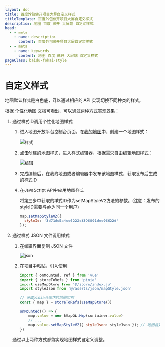 ```yaml
---
layout: doc
title: 百度外包佛开项目大屏自定义样式
titleTemplate: 百度外包佛开项目大屏自定义样式
description: 地图 百度 佛开 大屏端 自定义样式
head:
  - - meta
    - name: description
      content: 百度外包佛开项目大屏自定义样式
  - - meta
    - name: keywords
      content: 地图 百度 佛开 大屏端 自定义样式
pageClass: baidu-fokai-style
---
```


# 自定义样式

地图默认样式是白色底，可以通过相应的 API 实现切换不同种类的样式。

根据 [个性化地图](https://lbs.baidu.com/index.php?title=jspopularGL/guide/custom) 文档可看出，可以通过两种方式实现效果：

1. 通过样式ID调用个性化地图样式

   1. 进入地图开放平台控制台页面，在[我的地图](http://lbsyun.baidu.com/apiconsole/custommap)中，创建一个地图样式：

      ![样式](https://pic.imgdb.cn/item/65fa5f259f345e8d0333630c.png)

   2. 点击创建的地图样式，进入样式编辑器，根据需求自由编辑地图样式：

      ![编辑](https://pic.imgdb.cn/item/65fa5f559f345e8d033423c4.png)

   3. 完成编辑后，在我的地图或者编辑器中发布该地图样式，获取发布后生成的样式ID

   4. 在JavaScript API中应用地图样式

      将第三步中获取的样式ID作为setMapStyleV2方法的参数。(注意：发布的styleID需要与ak为同一个用户)

      ```js
      map.setMapStyleV2({     
        styleId: '3d71dc5a4ce6222d3396801dee06622d'
      });
      ```

2. 通过样式 JSON 文件调用样式

   1. 在编辑界面复制 JSON 文件

      ![json](https://pic.imgdb.cn/item/65fa7d9a9f345e8d03bce80c.png)

   2. 在项目中粘贴，引入使用

      ```js
      import { onMounted, ref } from 'vue'
      import { storeToRefs } from 'pinia'
      import useMapStore from '@/store/index.js'
      import styleJson from '@/assets/json/mapStyle.json'
      
      // 获取pinia仓库内的地图实例
      const { map } = storeToRefs(useMapStore())
      
      onMounted(() => {
          map.value = new BMapGL.Map(container.value)
          // ...
          map.value.setMapStyleV2({ styleJson: styleJson }); // 地图自定义样式
      })
      ```

   通过以上两种方式都能实现地图样式自定义调整。